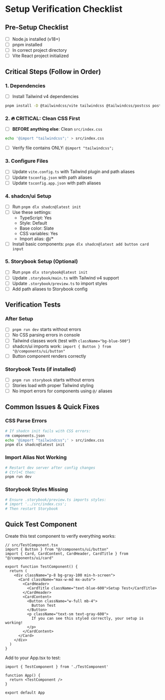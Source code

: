 # Setup Verification Checklist

## Pre-Setup Checklist
- [ ] Node.js installed (v18+)
- [ ] pnpm installed
- [ ] In correct project directory
- [ ] Vite React project initialized

## Critical Steps (Follow in Order)

### 1. Dependencies
- [ ] Install Tailwind v4 dependencies
```bash
pnpm install -D @tailwindcss/vite tailwindcss @tailwindcss/postcss postcss @types/node
```

### 2. 🔥 CRITICAL: Clean CSS First
- [ ] **BEFORE anything else**: Clean `src/index.css`
```bash
echo '@import "tailwindcss";' > src/index.css
```
- [ ] Verify file contains ONLY: `@import "tailwindcss";`

### 3. Configure Files
- [ ] Update `vite.config.ts` with Tailwind plugin and path aliases
- [ ] Update `tsconfig.json` with path aliases
- [ ] Update `tsconfig.app.json` with path aliases

### 4. shadcn/ui Setup
- [ ] Run `pnpm dlx shadcn@latest init`
- [ ] Use these settings:
  - TypeScript: Yes
  - Style: Default
  - Base color: Slate
  - CSS variables: Yes
  - Import alias: @/*
- [ ] Install basic components: `pnpm dlx shadcn@latest add button card input`

### 5. Storybook Setup (Optional)
- [ ] Run `pnpm dlx storybook@latest init`
- [ ] Update `.storybook/main.ts` with Tailwind v4 support
- [ ] Update `.storybook/preview.ts` to import styles
- [ ] Add path aliases to Storybook config

## Verification Tests

### After Setup
- [ ] `pnpm run dev` starts without errors
- [ ] No CSS parsing errors in console
- [ ] Tailwind classes work (test with `className="bg-blue-500"`)
- [ ] shadcn/ui imports work: `import { Button } from "@/components/ui/button"`
- [ ] Button component renders correctly

### Storybook Tests (if installed)
- [ ] `pnpm run storybook` starts without errors
- [ ] Stories load with proper Tailwind styling
- [ ] No import errors for components using `@/` aliases

## Common Issues & Quick Fixes

### CSS Parse Errors
```bash
# If shadcn init fails with CSS errors:
rm components.json
echo '@import "tailwindcss";' > src/index.css
pnpm dlx shadcn@latest init
```

### Import Alias Not Working
```bash
# Restart dev server after config changes
# Ctrl+C then:
pnpm run dev
```

### Storybook Styles Missing
```bash
# Ensure .storybook/preview.ts imports styles:
# import '../src/index.css';
# Then restart Storybook
```

## Quick Test Component

Create this test component to verify everything works:

```tsx
// src/TestComponent.tsx
import { Button } from "@/components/ui/button"
import { Card, CardContent, CardHeader, CardTitle } from "@/components/ui/card"

export function TestComponent() {
  return (
    <div className="p-8 bg-gray-100 min-h-screen">
      <Card className="max-w-md mx-auto">
        <CardHeader>
          <CardTitle className="text-blue-600">Setup Test</CardTitle>
        </CardHeader>
        <CardContent>
          <Button className="w-full mb-4">
            Button Test
          </Button>
          <p className="text-sm text-gray-600">
            If you can see this styled correctly, your setup is working!
          </p>
        </CardContent>
      </Card>
    </div>
  )
}
```

Add to your App.tsx to test:
```tsx
import { TestComponent } from './TestComponent'

function App() {
  return <TestComponent />
}

export default App
```
